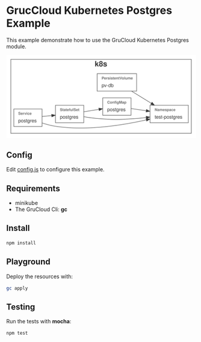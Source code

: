 # GrucCloud Kubernetes Postgres Example

This example demonstrate how to use the GruCloud Kubernetes Postgres module.

![Graph](grucloud.svg)

## Config

Edit [config.js](./config.js) to configure this example.

## Requirements

- minikube
- The GruCloud Cli: **gc**

## Install

```sh
npm install
```

## Playground

Deploy the resources with:

```sh
gc apply
```

## Testing

Run the tests with **mocha**:

```sh
npm test
```
